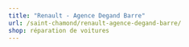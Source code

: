 ```yaml
---
title: "Renault - Agence Degand Barre"
url: /saint-chamond/renault-agence-degand-barre/
shop: réparation de voitures
---
```

